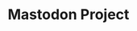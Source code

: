 ---
git: https://github.com/tootsuite/mastodon
guide: https://joinmastodon.org/branding
images:
- joinmastodon-tile.svg
logohandle: joinmastodon
sort: mastodon
title: Mastodon Project
website: https://joinmastodon.org/
---